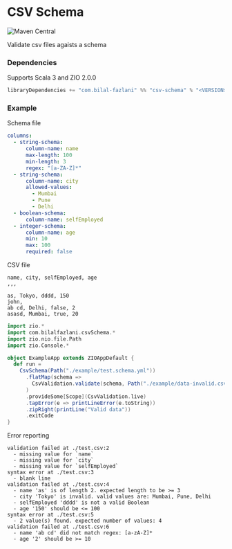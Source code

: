 # CSV Schema

![Maven Central](https://img.shields.io/maven-central/v/com.bilal-fazlani/csv-schema_3?color=blue&label=Latest%20Version&style=for-the-badge)

Validate csv files agaists a schema

### Dependencies

Supports Scala 3 and ZIO 2.0.0

```scala
libraryDependencies += "com.bilal-fazlani" %% "csv-schema" % "<VERSION>"
```

### Example

Schema file

```yml
columns:
  - string-schema:
      column-name: name
      max-length: 100
      min-length: 3
      regex: "[a-ZA-Z]*"
  - string-schema:
      column-name: city
      allowed-values: 
        - Mumbai
        - Pune
        - Delhi
  - boolean-schema:
      column-name: selfEmployed
  - integer-schema:
      column-name: age
      min: 10
      max: 100
      required: false
```

CSV file

```csv
name, city, selfEmployed, age
,,,

as, Tokyo, dddd, 150
john,
ab cd, Delhi, false, 2
asasd, Mumbai, true, 20
```

```scala
import zio.*
import com.bilalfazlani.csvSchema.*
import zio.nio.file.Path
import zio.Console.*

object ExampleApp extends ZIOAppDefault {
  def run =
    CsvSchema(Path("./example/test.schema.yml"))
      .flatMap(schema =>
        CsvValidation.validate(schema, Path("./example/data-invalid.csv"))
      )
      .provideSome[Scope](CsvValidation.live)
      .tapError(e => printLineError(e.toString))
      .zipRight(printLine("Valid data"))
      .exitCode
}
```

Error reporting

```
validation failed at ./test.csv:2
  - missing value for `name`
  - missing value for `city`
  - missing value for `selfEmployed`
syntax error at ./test.csv:3
  - blank line
validation failed at ./test.csv:4
  - name 'as' is of length 2. expected length to be >= 3
  - city 'Tokyo' is invalid. valid values are: Mumbai, Pune, Delhi
  - selfEmployed 'dddd' is not a valid Boolean
  - age '150' should be <= 100
syntax error at ./test.csv:5
  - 2 value(s) found. expected number of values: 4
validation failed at ./test.csv:6
  - name 'ab cd' did not match regex: [a-zA-Z]*
  - age '2' should be >= 10
```
